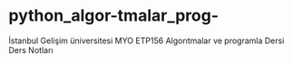 # python_algor-tmalar_prog-
İstanbul Gelişim üniversitesi MYO ETP156 Algorıtmalar ve programla Dersi Ders Notları
